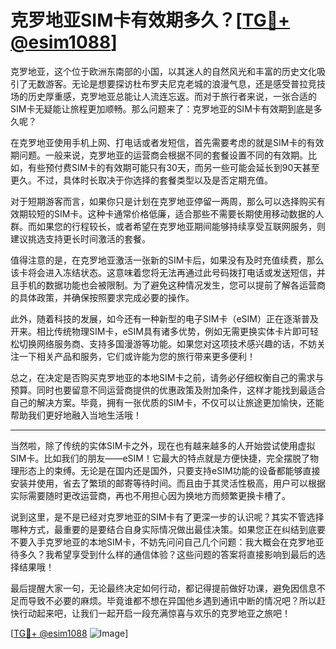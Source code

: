 # 克罗地亚SIM卡有效期多久？[[TG💪+ @esim1088](https://t.me/s/esim1088)]

克罗地亚，这个位于欧洲东南部的小国，以其迷人的自然风光和丰富的历史文化吸引了无数游客。无论是想要探访杜布罗夫尼克老城的浪漫气息，还是感受普拉竞技场的历史厚重感，克罗地亚总能让人流连忘返。而对于旅行者来说，一张合适的SIM卡无疑能让旅程更加顺畅。那么问题来了：克罗地亚的SIM卡有效期到底是多久呢？

在克罗地亚使用手机上网、打电话或者发短信，首先需要考虑的就是SIM卡的有效期问题。一般来说，克罗地亚的运营商会根据不同的套餐设置不同的有效期。比如，有些预付费SIM卡的有效期可能只有30天，而另一些可能会延长到90天甚至更久。不过，具体时长取决于你选择的套餐类型以及是否定期充值。

对于短期游客而言，如果你只是计划在克罗地亚停留一两周，那么可以选择购买有效期较短的SIM卡。这种卡通常价格低廉，适合那些不需要长期使用移动数据的人群。而如果您的行程较长，或者希望在克罗地亚期间能够持续享受互联网服务，则建议挑选支持更长时间激活的套餐。

值得注意的是，在克罗地亚激活一张新的SIM卡后，如果没有及时充值续费，那么该卡将会进入冻结状态。这意味着您将无法再通过此号码拨打电话或发送短信，并且手机的数据功能也会被限制。为了避免这种情况发生，您可以提前了解各运营商的具体政策，并确保按照要求完成必要的操作。

此外，随着科技的发展，如今还有一种新型的电子SIM卡（eSIM）正在逐渐普及开来。相比传统物理SIM卡，eSIM具有诸多优势，例如无需更换实体卡片即可轻松切换网络服务商、支持多国漫游等功能。如果您对这项技术感兴趣的话，不妨关注一下相关产品和服务，它们或许能为您的旅行带来更多便利！

总之，在决定是否购买克罗地亚的本地SIM卡之前，请务必仔细权衡自己的需求与预算。同时也要留意不同运营商提供的优惠政策及附加条件，这样才能找到最适合自己的解决方案。毕竟，拥有一张优质的SIM卡，不仅可以让旅途更加愉快，还能帮助我们更好地融入当地生活哦！

---

当然啦，除了传统的实体SIM卡之外，现在也有越来越多的人开始尝试使用虚拟SIM卡。比如我们的朋友——eSIM！它最大的特点就是方便快捷，完全摆脱了物理形态上的束缚。无论是在国内还是国外，只要支持eSIM功能的设备都能够直接安装并使用，省去了繁琐的邮寄等待时间。而且由于其灵活性极高，用户可以根据实际需要随时更改运营商，再也不用担心因为换地方而频繁更换卡槽了。

说到这里，是不是已经对克罗地亚的SIM卡有了更深一步的认识呢？其实不管选择哪种方式，最重要的是要结合自身实际情况做出最佳决策。如果您正在纠结到底要不要入手克罗地亚的本地SIM卡，不妨先问问自己几个问题：我大概会在克罗地亚待多久？我希望享受到什么样的通信体验？这些问题的答案将直接影响到最后的选择结果哦！

最后提醒大家一句，无论最终决定如何行动，都记得提前做好功课，避免因信息不足而导致不必要的麻烦。毕竟谁都不想在异国他乡遇到通讯中断的情况吧？所以赶快行动起来吧，让我们一起开启一段充满惊喜与欢乐的克罗地亚之旅吧！

[[TG💪+ @esim1088](https://t.me/s/esim1088) ![Image](https://i.postimg.cc/4NQfJmqS/Snipaste-2025-05-13-00-14-12.png)]